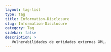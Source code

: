 ```yaml
---
layout: tag-list
type: tag
title: Information-Disclosure
slug: Information-Disclosure
category: Tag
sidebar: false
description: >
   Vulnerabilidades de entidades externas XML.
---
```

